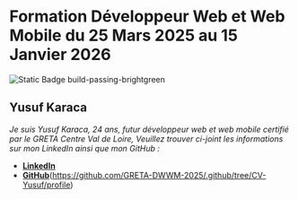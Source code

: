 # Formation Développeur Web et Web Mobile du 25 Mars 2025 au 15 Janvier 2026
![Static Badge](https://img.shields.io/badge/:badgeContent)
build-passing-brightgreen

## Yusuf Karaca 
*Je suis Yusuf Karaca, 24 ans, futur développeur web et web mobile certifié par le GRETA Centre Val de Loire, Veuillez trouver ci-joint les informations sur mon LinkedIn ainsi que mon GitHub :* 

- [<ins>**LinkedIn**</ins>](https://www.linkedin.com/in/karacayif/)
- <ins>**GitHub**</ins>(https://github.com/GRETA-DWWM-2025/.github/tree/CV-Yusuf/profile)